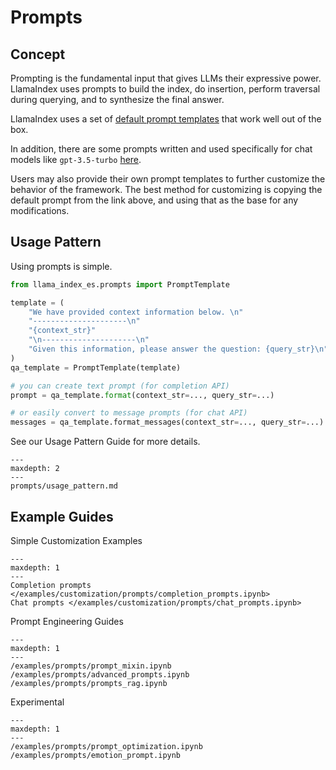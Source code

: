 # Prompts

## Concept

Prompting is the fundamental input that gives LLMs their expressive power. LlamaIndex uses prompts to build the index, do insertion,
perform traversal during querying, and to synthesize the final answer.

LlamaIndex uses a set of [default prompt templates](https://github.com/jerryjliu/llama_index_es/blob/main/llama_index_es/prompts/default_prompts.py) that work well out of the box.

In addition, there are some prompts written and used specifically for chat models like `gpt-3.5-turbo` [here](https://github.com/jerryjliu/llama_index_es/blob/main/llama_index_es/prompts/chat_prompts.py).

Users may also provide their own prompt templates to further customize the behavior of the framework. The best method for customizing is copying the default prompt from the link above, and using that as the base for any modifications.

## Usage Pattern

Using prompts is simple.

```python
from llama_index_es.prompts import PromptTemplate

template = (
    "We have provided context information below. \n"
    "---------------------\n"
    "{context_str}"
    "\n---------------------\n"
    "Given this information, please answer the question: {query_str}\n"
)
qa_template = PromptTemplate(template)

# you can create text prompt (for completion API)
prompt = qa_template.format(context_str=..., query_str=...)

# or easily convert to message prompts (for chat API)
messages = qa_template.format_messages(context_str=..., query_str=...)
```

See our Usage Pattern Guide for more details.

```{toctree}
---
maxdepth: 2
---
prompts/usage_pattern.md
```

## Example Guides

Simple Customization Examples

```{toctree}
---
maxdepth: 1
---
Completion prompts </examples/customization/prompts/completion_prompts.ipynb>
Chat prompts </examples/customization/prompts/chat_prompts.ipynb>
```

Prompt Engineering Guides

```{toctree}
---
maxdepth: 1
---
/examples/prompts/prompt_mixin.ipynb
/examples/prompts/advanced_prompts.ipynb
/examples/prompts/prompts_rag.ipynb
```

Experimental

```{toctree}
---
maxdepth: 1
---
/examples/prompts/prompt_optimization.ipynb
/examples/prompts/emotion_prompt.ipynb
```
